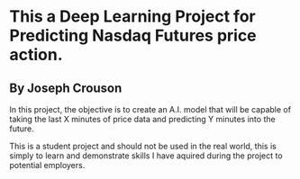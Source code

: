 # This a Deep Learning Project for Predicting Nasdaq Futures price action.

## By Joseph Crouson

In this project, the objective is to create an A.I. model that will be capable of taking
the last X minutes of price data and predicting Y minutes into the future.

This is a student project and should not be used in the real world, this is simply to learn and
demonstrate skills I have aquired during the project to potential employers.
